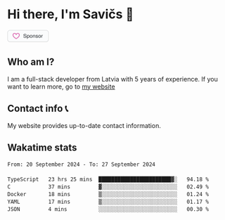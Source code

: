# Hi there, I'm Savičs 👋

<a href="https://github.com/sponsors/Exerra" title="Sponsor Exerra"><img src="/assets/sponsor.svg?sanitize=true" width="94" height="28" aria-hidden="true"></a>
    
## Who am I?
I am a full-stack developer from Latvia with 5 years of experience. If you want to learn more, go to [my website](https://exerra.xyz)

## Contact info 📞
My website provides up-to-date contact information.

## Wakatime stats

<!--
<a href="https://status.exerra.xyz" id="freshstatus-badge-root"
  data-banner-style="compact">
  <img src="https://public-api.freshstatus.io/v1/public/badge.svg/?badge=0b9b52df-6e1d-4d16-b836-5595b35bcef8" />
    </a>
-->

<!--START_SECTION:waka-->

```txt
From: 20 September 2024 - To: 27 September 2024

TypeScript   23 hrs 25 mins  ███████████████████████▓░   94.18 %
C            37 mins         ▓░░░░░░░░░░░░░░░░░░░░░░░░   02.49 %
Docker       18 mins         ▒░░░░░░░░░░░░░░░░░░░░░░░░   01.24 %
YAML         17 mins         ▒░░░░░░░░░░░░░░░░░░░░░░░░   01.17 %
JSON         4 mins          ░░░░░░░░░░░░░░░░░░░░░░░░░   00.30 %
```

<!--END_SECTION:waka-->
    
<!--
![Exerra's Github profile statistics](https://github.stats.exerra.xyz/api?username=Exerra&show_icons=true&theme=buefy&include_all_commits=true&count_private=true)
![Exerra's language statistics](https://github.stats.exerra.xyz/api/top-langs/?username=Exerra&layout=compact)
-->
